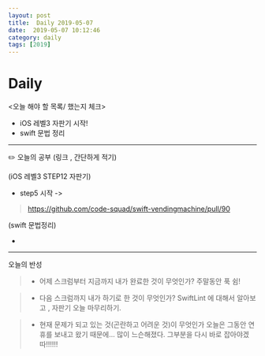 ```yaml
---
layout: post
title:  Daily 2019-05-07
date:  2019-05-07 10:12:46
category: daily
tags: [2019]
---
```


# Daily

<오늘 해야 할 목록/ 했는지 체크>

- iOS 레벨3 자판기 시작!
- swift 문법 정리

------

✏️ 오늘의 공부 (링크 , 간단하게 적기)

(iOS 레벨3  STEP12 자판기)

- step5 시작 ->
> https://github.com/code-squad/swift-vendingmachine/pull/90


(swift 문법정리)

-

------

오늘의 반성

> - 어제 스크럼부터 지금까지 내가 완료한 것이 무엇인가?
  > 주말동안 푹 쉼!

> - 다음 스크럼까지 내가 하기로 한 것이 무엇인가?
> SwiftLint 에 대해서 알아보고 , 자판기 오늘 마무리하기. 


> - 현재 문제가 되고 있는 것(곤란하고 어려운 것)이 무엇인가
 오늘은 그동안 연휴를 보내고 왔기 때문에... 많이 느슨해졌다. 그부분을 다시 바로 잡아야겠따!!!!!!






